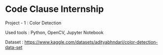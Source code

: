 # Code Clause Internship

 Project - 1 :
 Color Detection

 Used tools : Python, OpenCV, Jupyter Notebook
 
 Dataset : https://www.kaggle.com/datasets/adityabhndari/color-detection-data-set

